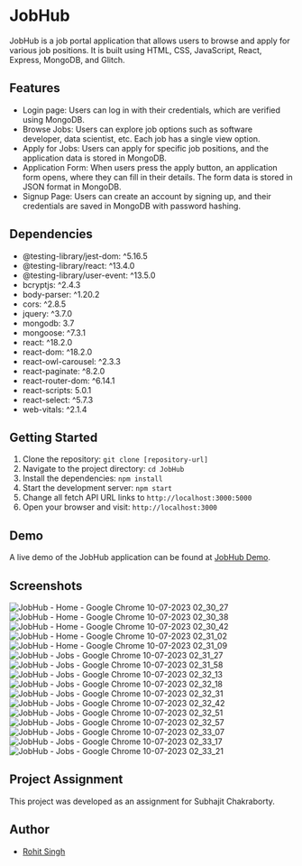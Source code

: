 # JobHub

JobHub is a job portal application that allows users to browse and apply for various job positions. It is built using HTML, CSS, JavaScript, React, Express, MongoDB, and Glitch.

## Features

- Login page: Users can log in with their credentials, which are verified using MongoDB.
- Browse Jobs: Users can explore job options such as software developer, data scientist, etc. Each job has a single view option.
- Apply for Jobs: Users can apply for specific job positions, and the application data is stored in MongoDB.
- Application Form: When users press the apply button, an application form opens, where they can fill in their details. The form data is stored in JSON format in MongoDB.
- Signup Page: Users can create an account by signing up, and their credentials are saved in MongoDB with password hashing.

## Dependencies

- @testing-library/jest-dom: ^5.16.5
- @testing-library/react: ^13.4.0
- @testing-library/user-event: ^13.5.0
- bcryptjs: ^2.4.3
- body-parser: ^1.20.2
- cors: ^2.8.5
- jquery: ^3.7.0
- mongodb: 3.7
- mongoose: ^7.3.1
- react: ^18.2.0
- react-dom: ^18.2.0
- react-owl-carousel: ^2.3.3
- react-paginate: ^8.2.0
- react-router-dom: ^6.14.1
- react-scripts: 5.0.1
- react-select: ^5.7.3
- web-vitals: ^2.1.4

## Getting Started

1. Clone the repository: `git clone [repository-url]`
2. Navigate to the project directory: `cd JobHub`
3. Install the dependencies: `npm install`
4. Start the development server: `npm start`
5. Change all fetch API URL links to `http://localhost:3000:5000`
6. Open your browser and visit: `http://localhost:3000`

## Demo

A live demo of the JobHub application can be found at [JobHub Demo](https://rohitsingh2901.github.io/jobhub/#/).

## Screenshots
![JobHub - Home - Google Chrome 10-07-2023 02_30_27](https://github.com/rohitsingh2901/jobhub/assets/80673974/7e121d02-8640-44d9-bcbf-b733e01a5809)
![JobHub - Home - Google Chrome 10-07-2023 02_30_38](https://github.com/rohitsingh2901/jobhub/assets/80673974/0af07baf-9f36-4069-8d07-93dcf860023f)
![JobHub - Home - Google Chrome 10-07-2023 02_30_42](https://github.com/rohitsingh2901/jobhub/assets/80673974/184fde09-bf23-4762-bbf8-4ff62faa562f)
![JobHub - Home - Google Chrome 10-07-2023 02_31_02](https://github.com/rohitsingh2901/jobhub/assets/80673974/c381fcc3-a393-4c18-b02f-afe70f83abae)
![JobHub - Home - Google Chrome 10-07-2023 02_31_09](https://github.com/rohitsingh2901/jobhub/assets/80673974/2bdcf360-d9f0-4158-82b7-fc10a5bdc0d7)
![JobHub - Jobs - Google Chrome 10-07-2023 02_31_27](https://github.com/rohitsingh2901/jobhub/assets/80673974/c9916232-ddee-4d58-9504-64ed10cafd12)
![JobHub - Jobs - Google Chrome 10-07-2023 02_31_58](https://github.com/rohitsingh2901/jobhub/assets/80673974/9331b400-62cd-4191-a394-e4f6a46f0e56)
![JobHub - Jobs - Google Chrome 10-07-2023 02_32_13](https://github.com/rohitsingh2901/jobhub/assets/80673974/9ace31cf-0525-4fa3-bb2b-670d1466f8bb)
![JobHub - Jobs - Google Chrome 10-07-2023 02_32_18](https://github.com/rohitsingh2901/jobhub/assets/80673974/2b5f42ed-12b4-4991-85b4-83596a32c5b7)
![JobHub - Jobs - Google Chrome 10-07-2023 02_32_31](https://github.com/rohitsingh2901/jobhub/assets/80673974/04cb312d-c6be-4bf4-a189-f099716203fb)
![JobHub - Jobs - Google Chrome 10-07-2023 02_32_42](https://github.com/rohitsingh2901/jobhub/assets/80673974/0a2aa598-d358-4916-aae7-86fe16da7868)
![JobHub - Jobs - Google Chrome 10-07-2023 02_32_51](https://github.com/rohitsingh2901/jobhub/assets/80673974/ea772a19-a2b8-4044-8ca2-96c95f105b40)
![JobHub - Jobs - Google Chrome 10-07-2023 02_32_57](https://github.com/rohitsingh2901/jobhub/assets/80673974/8921555a-045e-431a-ad84-68be3a5a00eb)
![JobHub - Jobs - Google Chrome 10-07-2023 02_33_07](https://github.com/rohitsingh2901/jobhub/assets/80673974/07b8755d-b5d3-4df8-a2b8-1fc6256df228)
![JobHub - Jobs - Google Chrome 10-07-2023 02_33_17](https://github.com/rohitsingh2901/jobhub/assets/80673974/06132744-958b-4735-8e4c-a6ae3d26973f)
![JobHub - Jobs - Google Chrome 10-07-2023 02_33_21](https://github.com/rohitsingh2901/jobhub/assets/80673974/ac45079d-3429-4a3b-82c9-c850f4d76c9e)


## Project Assignment

This project was developed as an assignment for Subhajit Chakraborty.

## Author

- [Rohit Singh](https://github.com/rohitsingh2901)
